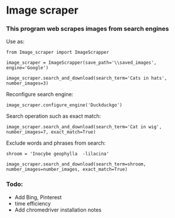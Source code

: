 # Image scraper

### This program web scrapes images from search engines

Use as:

```
from Image_scraper import ImageScrapper

image_scraper = ImageScrapper(save_path='\\saved_images', engine='Google')

image_scraper.search_and_download(search_term='Cats in hats', number_images=3)

```

Reconfigure search engine:

```
image_scraper.configure_engine('Duckduckgo')
```

Search operation such as exact match:

```
image_scraper.search_and_download(search_term='Cat in wig', number_images=7, exact_match=True)
```

Exclude words and phrases from search:

```
shroom = 'Inocybe geophylla  -lilacina'

image_scraper.search_and_download(search_term=shroom, number_images=number_images, exact_match=True)
```

### Todo:
    
* Add Bing, Pinterest
* time efficiency
* Add chromedriver installation notes
